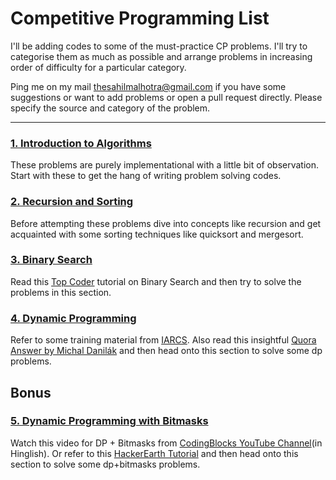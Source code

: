 # Competitive Programming List
I'll be adding codes to some of the must-practice CP problems. I'll try to categorise them as much as possible and arrange problems in increasing order of difficulty for a particular category. 

Ping me on my mail [thesahilmalhotra@gmail.com](mailto:thesahilmalhotra@gmail.com) if you have some suggestions or want to add problems or open a pull request directly. Please specify the source and category of the problem. 

----

### [1. Introduction to Algorithms](1.%20Introduction%20to%20Algorithms)
These problems are purely implementational with a little bit of observation. Start with these to get the hang of writing problem solving codes. 

### [2. Recursion and Sorting](2.%20Recursion%20and%20Sorting)
Before attempting these problems dive into concepts like recursion and get acquainted with some sorting techniques like quicksort and mergesort. 

### [3. Binary Search](3.%20Binary%20Search)
Read this [Top Coder](https://www.topcoder.com/community/competitive-programming/tutorials/binary-search/) tutorial on Binary Search and then try to solve the problems in this section.  

### [4. Dynamic Programming](4.%20Dynamic%20Programming)
Refer to some training material from [IARCS](http://www.iarcs.org.in/inoi/online-study-material/topics/dp-tiling.php). Also read this insightful [Quora Answer by Michal Danilák](https://www.quora.com/Are-there-any-good-resources-or-tutorials-for-dynamic-programming-DP-besides-the-TopCoder-tutorial/answer/Michal-Danil%C3%A1k) and then head onto this section to solve some dp problems. 



## Bonus



### [5. Dynamic Programming with Bitmasks](5.%20Dynamic%20Programming%20with%20Bitmasks)
Watch this video for DP + Bitmasks from [CodingBlocks YouTube Channel](https://www.youtube.com/watch?v=8bdXzqabYls)(in Hinglish). Or refer to this [HackerEarth Tutorial](https://www.hackerearth.com/practice/algorithms/dynamic-programming/bit-masking/tutorial/) and then head onto this section to solve some dp+bitmasks problems.
